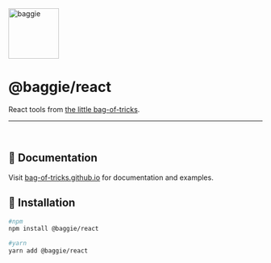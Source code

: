 <img alt="baggie" src="https://github.com/bag-of-tricks/baggie/raw/main/public/baggie-title.svg" height="100" />

<h1>@baggie/react</h1>

React tools from [the little bag-of-tricks](https://github.com/bag-of-tricks/baggie#readme).

<hr>
<br>

## 🧾 Documentation

Visit [bag-of-tricks.github.io](https://bag-of-tricks.github.io/) for documentation and examples.

## 🚀 Installation

```bash
#npm
npm install @baggie/react

#yarn
yarn add @baggie/react
```
